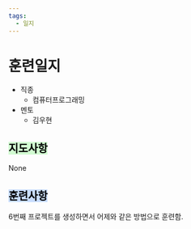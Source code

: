 ```yaml
---
tags:
  - 일지
---
```

# 훈련일지

- 직종
	- 컴퓨터프로그래밍
- 멘토
	- 김우현
## <mark style="background: #BBFABBA6;">지도사항</mark>

None

## <mark style="background: #ADCCFFA6;">훈련사항</mark>

6번째 프로젝트를 생성하면서 어제와 같은 방법으로 훈련함.